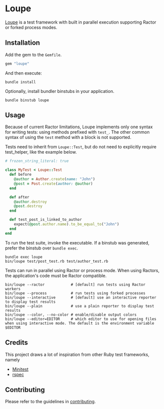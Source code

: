 # Loupe

[Loupe](https://en.wikipedia.org/wiki/Loupe) is a test framework with built in parallel execution supporting Ractor or forked process modes.

## Installation

Add the gem to the `Gemfile`.

```ruby
gem "loupe"
```

And then execute:

```shell
bundle install
```

Optionally, install bundler binstubs in your application.

```shell
bundle binstub loupe
```

## Usage

Because of current Ractor limitations, Loupe implements only one syntax for writing tests: using methods prefixed with `test_`. The other common syntax of using the `test` method with a block is not supported.

Tests need to inherit from `Loupe::Test`, but do not need to explicitly require test_helper, like the example below.

```ruby
# frozen_string_literal: true

class MyTest < Loupe::Test
  def before
    @author = Author.create(name: "John")
    @post = Post.create(author: @author)
  end

  def after
    @author.destroy
    @post.destroy
  end

  def test_post_is_linked_to_author
    expect(@post.author.name).to_be_equal_to("John")
  end
end
```

To run the test suite, invoke the executable. If a binstub was generated, prefer the binstub over `bundle exec`.

```shell
bundle exec loupe
bin/loupe test/post_test.rb test/author_test.rb
```

Tests can run in parallel using Ractor or process mode. When using Ractors, the application's code must be Ractor compatible.

```shell
bin/loupe --ractor            # [default] run tests using Ractor workers
bin/loupe --process           # run tests using forked processes
bin/loupe --interactive       # [default] use an interactive reporter to display test results
bin/loupe --plain             # use a plain reporter to display test results
bin/loupe --color, --no-color # enable/disable output colors
bin/loupe --editor=EDITOR     # which editor to use for opening files when using interactive mode. The default is the environment variable $EDITOR
```

## Credits

This project draws a lot of inspiration from other Ruby test frameworks, namely

- [Minitest](https://github.com/seattlerb/minitest)
- [rspec](https://github.com/rspec/rspec)

## Contributing

Please refer to the guidelines in [contributing](https://github.com/vinistock/loupe/blob/master/CONTRIBUTING.md).
